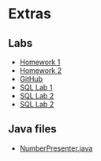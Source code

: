 # Extras
## Labs

<ul>
     <li>
        <div><a href="/src/extras/homework1.html">Homework 1</a></div>
     </li>
     <li>
             <div><a href="/src/extras/homework2.html">Homework 2</a></div>
     </li>
    <li>
        <div><a href="/src/extras/github-lab.html">GitHub</a></div>
    </li>
    <li>
        <div><a href="/src/extras/sql1.html">SQL Lab 1</a></div>
    </li>
    <li>
        <div><a href="/src/extras/sql2.html">SQL Lab 2</a></div>
    </li>
    <li>
        <div><a href="/src/extras/sql2.html">SQL Lab 2</a></div>
    </li>
</ul>

## Java files
<ul> 
    <li>
        <div><a href="NumberPresenter.java">NumberPresenter.java</a></div>
    </li>
</ul>